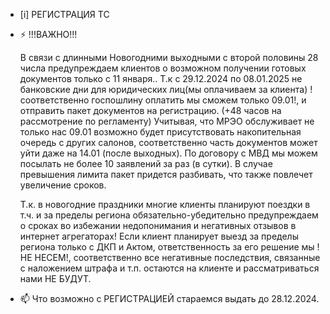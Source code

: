 -  [i] РЕГИСТРАЦИЯ ТС

- ⚡ !!!ВАЖНО!!!
 
    В связи с длинными Новогодними выходными с второй половины 28 числа предупреждаем клиентов о возможном получении готовых документов только с 11 января.. Т.к с 29.12.2024 по 08.01.2025 не банковские дни для юридических лиц(мы оплачиваем за клиента) !соответственно госпошлину оплатить мы сможем только 09.01!, и отправить пакет документов на регистрацию. (+48 часов на рассмотрение по регламенту)
Учитывая, что МРЭО обслуживает не только нас 09.01 возможно будет присутствовать накопительная очередь с других салонов, соответственно часть документов может уйти даже на 14.01 (после выходных). По договору с МВД мы можем посылать не более 10 заявлений за раз (в сутки). В случае превышения лимита пакет придется разбивать, что также повлечет увеличение сроков.

    Т.к. в новогодние праздники многие клиенты планируют поездки в т.ч. и за пределы региона обязательно-убедительно предупреждаем о сроках во избежании недопонимания и негативных отзывов в интернет агрегаторах! Если клиент планирует выезд за пределы региона только с ДКП и Актом, ответственность за его решение мы !НЕ НЕСЕМ!, соответственно все негативные последствия, связанные с наложением штрафа и т.п. остаются на клиенте и рассматриваться нами НЕ БУДУТ.
   
- 📫 Что возможно с РЕГИСТРАЦИЕЙ стараемся выдать до 28.12.2024.



<!---
Yusovs/Yusovs is a ✨ special ✨ repository because its `README.md` (this file) appears on your GitHub profile.
You can click the Preview link to take a look at your changes.
--->
